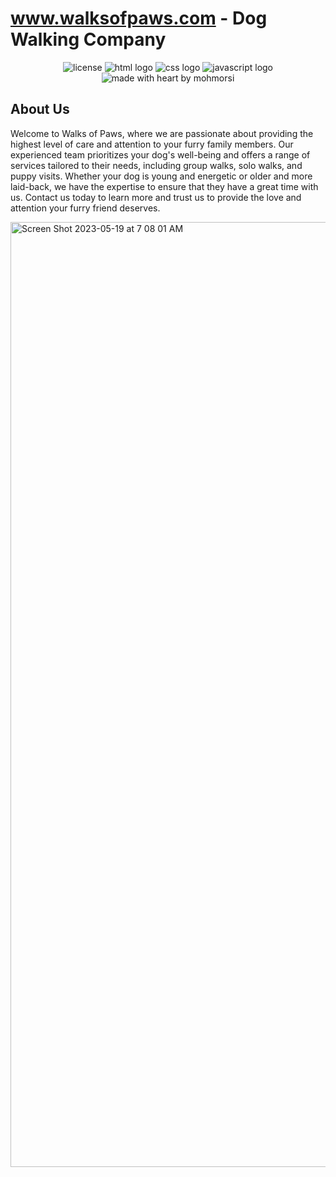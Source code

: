 # www.walksofpaws.com - Dog Walking Company
<div align="center">

![license](https://img.shields.io/github/license/mohmorsi/Space-Byte?style=flat-square)
![html logo](https://img.shields.io/badge/HTML-C75333?style=flat-square&logo=html5&logoColor=white)
![css logo](https://img.shields.io/badge/CSS-3079E9?style=flat-square&logo=css3&logoColor=white)
![javascript logo](https://img.shields.io/badge/JS-ECD74E?style=flat-square&logo=javascript&logoColor=white)
![made with heart by mohmorsi](https://img.shields.io/badge/made%20with%20%E2%9D%A4%EF%B8%8F%20by-mohmorsi-red?style=flat-square)
</div>

## About Us

Welcome to Walks of Paws, where we are passionate about providing the highest level of care and attention to your furry family members. Our experienced team prioritizes your dog's well-being and offers a range of services tailored to their needs, including group walks, solo walks, and puppy visits. Whether your dog is young and energetic or older and more laid-back, we have the expertise to ensure that they have a great time with us. Contact us today to learn more and trust us to provide the love and attention your furry friend deserves.

<img width="1512" alt="Screen Shot 2023-05-19 at 7 08 01 AM" src="https://github.com/mohmorsi/walksofpaws.com/assets/8793750/9d1cd622-9285-4a24-85bc-a964ae8512c2">
